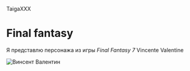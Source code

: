 TaigaXXX

# Final fantasy

Я представлю персонажа из игры *Final Fantasy 7* Vincente Valentine



![Винсент Валентин](vincente.jpg)


